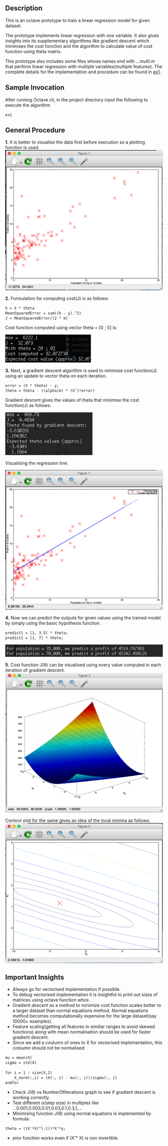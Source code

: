 ## Description

This is an octave prototype to train a linear regression model for given dataset.

The prototype implements linear regression with one variable. It also gives insights into its supplementary algorithms like gradient descent which minimises the cost function and the algorithm to calculate value of cost function using theta matrix.

This prototype also includes some files whose names end with *…multi.m* that perform linear regression with multiple variables(multiple features). The complete details for the implementation and procedure can be found in [ex1](https://github.com/kushalchaudhari21/LinearRegression/blob/master/ex1.pdf).

## Sample Invocation

After running Octave cli, in the project directory input the following to execute the algorithm
```
ex1
```

## General Procedure

**1.**  It is better to visualise the data first before execution so a plotting function is used. 
![Visualising data](https://github.com/kushalchaudhari21/LinearRegression/blob/master/output%20screenshots/visualising%20the%20data.png)

**2.** Formulation for computing cost(J) is as follows:
```
h = X * theta                           
MeanSquaredError = sum((h - y).^2)
J = MeanSquaredError/(2 * m)
```
Cost function computed using vector theta = [0 ; 0] is:

![Cost Function Evaluation](https://github.com/kushalchaudhari21/LinearRegression/blob/master/output%20screenshots/computing%20cost%20with%20sample%20theta.png)                                                                                                                                      

**3.** Next, a gradient descent algorithm is used to minimise cost function(J) using an update to vector theta on each iteration.
```
error = (X * theta) - y;
theta = theta - ((alpha/m) * (X’)*error)
```
Gradient descent gives the values of theta that minimise the cost function(J) as follows:

![Gradient descent Theta update](https://github.com/kushalchaudhari21/LinearRegression/blob/master/output%20screenshots/minimised%20theta%20using%20gradient%20descent.png) 

Visualising the regression line:

![Regression line](https://github.com/kushalchaudhari21/LinearRegression/blob/master/output%20screenshots/visualising%20final%20regression%20line.png)

**4.** Now we can predict the outputs for given values using the trained model by simply using the basic hypothesis function.
```
predict1 = [1, 3.5] * theta;
predict1 = [1, 7] * theta;
```
![Predict](https://github.com/kushalchaudhari21/LinearRegression/blob/master/output%20screenshots/predicted%20values%20using%20trained%20model.png) 

**5.** Cost function J(θ) can be visualised using every value computed in each iteration of gradient descent.
![Visualising cost function](https://github.com/kushalchaudhari21/LinearRegression/blob/master/output%20screenshots/cost%20function%20representation.png)

Contour plot for the same gives an idea of the local minima as follows:
![Visualising cost function with contours](https://github.com/kushalchaudhari21/LinearRegression/blob/master/output%20screenshots/cost%20function%20representation%20using%20contours.png)

## Important Insights

* Always go for vectorised implementation if possible. 
* To debug vectorised implementation it is insightful to print out sizes of matrices using octave function *whos*.
* Gradient descent as a method to minimize cost function scales better to a larger dataset than normal equations method. Normal equations method becomes computationally expensive for the large dataset(say 10000+ examples).
* Feature scaling(getting all features in similiar ranges to avoid skewed functions) along with mean normalisation should be used for faster gradient descent. 
* Since we add a coulumn of ones to X for vectorised implementation, this coloumn should not be normalised:
```
mu = mean(X)
sigma = std(X)

for i = 1 : size(X,2)
    X_norm(:,i) = (X(:, i) - mu(:, i))/sigma(:, i)
endfor
```
* Check J(θ) vs NumberOfIterations graph to see if gradient descent is working correctly.
* Test different α(step size) in multiples like ...0.001,0.003,0.01,0.03,0.1,0.3,1,...
* Minimising function J(θ) using normal equations is implemented by formula:
```
theta = ((X'*X)^(-1))*X'*y;
```
* pinv function works even if (X'* X) is non invertible. 


